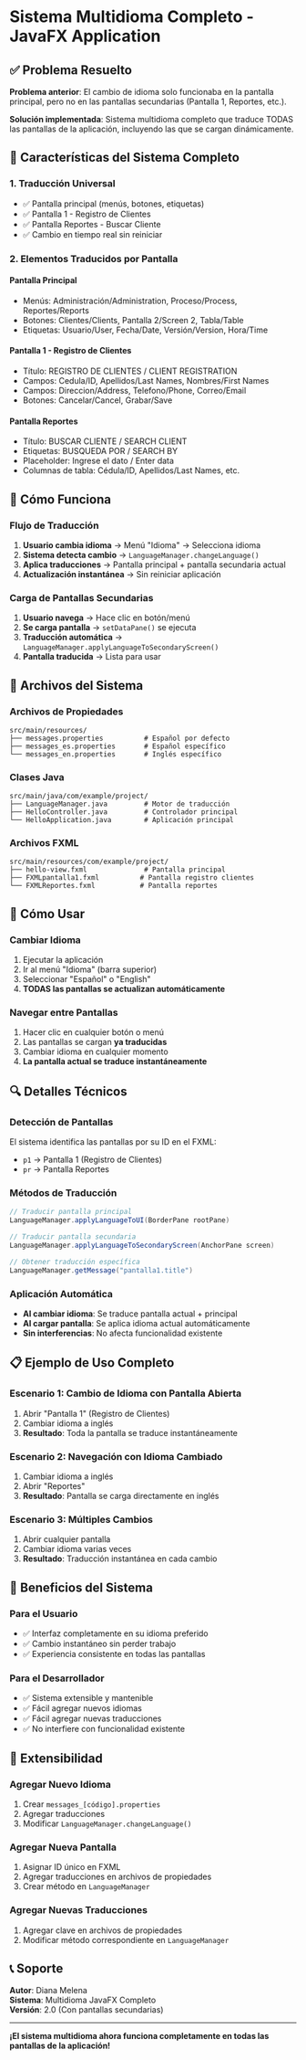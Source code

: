 # Sistema Multidioma Completo - JavaFX Application

## ✅ Problema Resuelto

**Problema anterior**: El cambio de idioma solo funcionaba en la pantalla principal, pero no en las pantallas secundarias (Pantalla 1, Reportes, etc.).

**Solución implementada**: Sistema multidioma completo que traduce TODAS las pantallas de la aplicación, incluyendo las que se cargan dinámicamente.

## 🎯 Características del Sistema Completo

### 1. **Traducción Universal**
- ✅ Pantalla principal (menús, botones, etiquetas)
- ✅ Pantalla 1 - Registro de Clientes
- ✅ Pantalla Reportes - Buscar Cliente
- ✅ Cambio en tiempo real sin reiniciar

### 2. **Elementos Traducidos por Pantalla**

#### **Pantalla Principal**
- Menús: Administración/Administration, Proceso/Process, Reportes/Reports
- Botones: Clientes/Clients, Pantalla 2/Screen 2, Tabla/Table
- Etiquetas: Usuario/User, Fecha/Date, Versión/Version, Hora/Time

#### **Pantalla 1 - Registro de Clientes**
- Título: REGISTRO DE CLIENTES / CLIENT REGISTRATION
- Campos: Cedula/ID, Apellidos/Last Names, Nombres/First Names
- Campos: Direccion/Address, Telefono/Phone, Correo/Email
- Botones: Cancelar/Cancel, Grabar/Save

#### **Pantalla Reportes**
- Título: BUSCAR CLIENTE / SEARCH CLIENT
- Etiquetas: BUSQUEDA POR / SEARCH BY
- Placeholder: Ingrese el dato / Enter data
- Columnas de tabla: Cédula/ID, Apellidos/Last Names, etc.

## 🔧 Cómo Funciona

### **Flujo de Traducción**
1. **Usuario cambia idioma** → Menú "Idioma" → Selecciona idioma
2. **Sistema detecta cambio** → `LanguageManager.changeLanguage()`
3. **Aplica traducciones** → Pantalla principal + pantalla secundaria actual
4. **Actualización instantánea** → Sin reiniciar aplicación

### **Carga de Pantallas Secundarias**
1. **Usuario navega** → Hace clic en botón/menú
2. **Se carga pantalla** → `setDataPane()` se ejecuta
3. **Traducción automática** → `LanguageManager.applyLanguageToSecondaryScreen()`
4. **Pantalla traducida** → Lista para usar

## 📁 Archivos del Sistema

### **Archivos de Propiedades**
```
src/main/resources/
├── messages.properties          # Español por defecto
├── messages_es.properties       # Español específico
└── messages_en.properties       # Inglés específico
```

### **Clases Java**
```
src/main/java/com/example/project/
├── LanguageManager.java         # Motor de traducción
├── HelloController.java         # Controlador principal
└── HelloApplication.java        # Aplicación principal
```

### **Archivos FXML**
```
src/main/resources/com/example/project/
├── hello-view.fxml              # Pantalla principal
├── FXMLpantalla1.fxml          # Pantalla registro clientes
└── FXMLReportes.fxml           # Pantalla reportes
```

## 🚀 Cómo Usar

### **Cambiar Idioma**
1. Ejecutar la aplicación
2. Ir al menú "Idioma" (barra superior)
3. Seleccionar "Español" o "English"
4. **TODAS las pantallas se actualizan automáticamente**

### **Navegar entre Pantallas**
1. Hacer clic en cualquier botón o menú
2. Las pantallas se cargan **ya traducidas**
3. Cambiar idioma en cualquier momento
4. **La pantalla actual se traduce instantáneamente**

## 🔍 Detalles Técnicos

### **Detección de Pantallas**
El sistema identifica las pantallas por su ID en el FXML:
- `p1` → Pantalla 1 (Registro de Clientes)
- `pr` → Pantalla Reportes

### **Métodos de Traducción**
```java
// Traducir pantalla principal
LanguageManager.applyLanguageToUI(BorderPane rootPane)

// Traducir pantalla secundaria
LanguageManager.applyLanguageToSecondaryScreen(AnchorPane screen)

// Obtener traducción específica
LanguageManager.getMessage("pantalla1.title")
```

### **Aplicación Automática**
- **Al cambiar idioma**: Se traduce pantalla actual + principal
- **Al cargar pantalla**: Se aplica idioma actual automáticamente
- **Sin interferencias**: No afecta funcionalidad existente

## 📋 Ejemplo de Uso Completo

### **Escenario 1: Cambio de Idioma con Pantalla Abierta**
1. Abrir "Pantalla 1" (Registro de Clientes)
2. Cambiar idioma a inglés
3. **Resultado**: Toda la pantalla se traduce instantáneamente

### **Escenario 2: Navegación con Idioma Cambiado**
1. Cambiar idioma a inglés
2. Abrir "Reportes"
3. **Resultado**: Pantalla se carga directamente en inglés

### **Escenario 3: Múltiples Cambios**
1. Abrir cualquier pantalla
2. Cambiar idioma varias veces
3. **Resultado**: Traducción instantánea en cada cambio

## 🎉 Beneficios del Sistema

### **Para el Usuario**
- ✅ Interfaz completamente en su idioma preferido
- ✅ Cambio instantáneo sin perder trabajo
- ✅ Experiencia consistente en todas las pantallas

### **Para el Desarrollador**
- ✅ Sistema extensible y mantenible
- ✅ Fácil agregar nuevos idiomas
- ✅ Fácil agregar nuevas traducciones
- ✅ No interfiere con funcionalidad existente

## 🔮 Extensibilidad

### **Agregar Nuevo Idioma**
1. Crear `messages_[código].properties`
2. Agregar traducciones
3. Modificar `LanguageManager.changeLanguage()`

### **Agregar Nueva Pantalla**
1. Asignar ID único en FXML
2. Agregar traducciones en archivos de propiedades
3. Crear método en `LanguageManager`

### **Agregar Nuevas Traducciones**
1. Agregar clave en archivos de propiedades
2. Modificar método correspondiente en `LanguageManager`

## 📞 Soporte

**Autor**: Diana Melena  
**Sistema**: Multidioma JavaFX Completo  
**Versión**: 2.0 (Con pantallas secundarias)

---

**¡El sistema multidioma ahora funciona completamente en todas las pantallas de la aplicación!**
